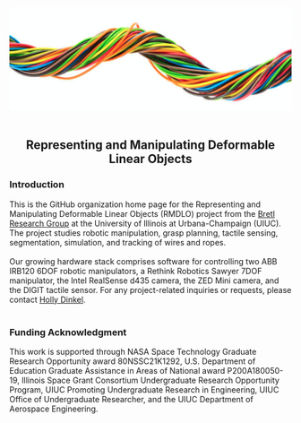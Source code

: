 
<div align="center">
  <img src="https://github.com/RMDLO/.github/blob/master/images/wires.png" alt="banner" width="700px"/>
</div>
<br>

<h2 align="center"> Representing and Manipulating Deformable Linear Objects </h2>
<h3 align="left"> Introduction </h3>
This is the GitHub organization home page for the Representing and Manipulating Deformable Linear Objects (RMDLO) project from the <a href="https://bretl.csl.illinois.edu">Bretl Research Group</a> at the University of Illinois at Urbana-Champaign (UIUC). The project studies robotic manipulation, grasp planning, tactile sensing, segmentation, simulation, and tracking of wires and ropes.
<br/><br/>
Our growing hardware stack comprises software for controlling two ABB IRB120 6DOF robotic manipulators, a Rethink Robotics Sawyer 7DOF manipulator, the Intel RealSense d435 camera, the ZED Mini camera, and the DIGIT tactile sensor. For any project-related inquiries or requests, please contact  <a href="hdinkel2@illinois.edu">Holly Dinkel</a>.
<br/><br/>
<h3 align="left"> Funding Acknowledgment </h3>
This work is supported through NASA Space Technology Graduate Research
Opportunity award 80NSSC21K1292, U.S. Department of
Education Graduate Assistance in Areas of National award P200A180050-19, Illinois Space Grant Consortium Undergraduate Research Opportunity Program, UIUC Promoting Undergraduate Research in Engineering, UIUC Office of Undergraduate Researcher, and the UIUC Department of Aerospace Engineering. 